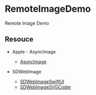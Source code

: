 # RemoteImageDemo
Remote Image Demo

## Resouce

* Apple - AsyncImage
  * [AsyncImage](https://developer.apple.com/documentation/swiftui/asyncimage)

* SDWebImage
  * [SDWebImageSwiftUI](https://github.com/SDWebImage/SDWebImageSwiftUI)
  * [SDWebImageSVGCoder](https://github.com/SDWebImage/SDWebImageSVGCoder)
